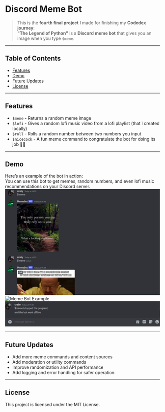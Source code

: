 # Discord Meme Bot

> This is the **fourth final project** I made for finishing my **Codedex journey**:  
**"The Legend of Python"** is a **Discord meme bot** that gives you an image when you type `$meme`.  

---

## Table of Contents

- [Features](#features)  
- [Demo](#demo)  
- [Future Updates](#future-updates)  
- [License](#license)  

---

## Features

- `$meme` - Returns a random meme image  
- `$lofi` - Gives a random lofi music video from a lofi playlist (that I created locally)  
- `$roll` - Rolls a random number between two numbers you input  
- `$nicecock` - A fun meme command to congratulate the bot for doing its job 👍🏾 

---

## Demo

Here’s an example of the bot in action:  
You can use this bot to get memes, random numbers, and even lofi music recommendations on your Discord server.
![Meme Bot Example](image.png)  
![Meme Bot Example](image3.png)
![Meme Bot Example](image2.png)  

---

## Future Updates

- Add more meme commands and content sources  
- Add moderation or utility commands  
- Improve randomization and API performance  
- Add logging and error handling for safer operation  

---

## License

This project is licensed under the MIT License.
